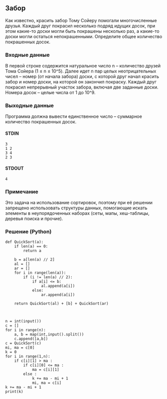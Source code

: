 ## Забор
Как известно, красить забор Тому Сойеру помогали многочисленные друзья. 
Каждый друг покрасил неcколько подряд идущих досок, при этом какие-то доски могли быть покрашены несколько раз, 
а какие-то доски могли остаться непокрашенными. 
Определите общее количество покрашенных досок.

### Входные данные
В первой строке содержится натуральное число n – количество друзей Тома Сойера (1 ≤ n ≤ 10^5). 
Далее идет n пар целых неотрицательных чисел – номер (от начала забора) доски, 
с которой друг начал красить забор и номер доски, на которой он закончил покраску. 
Каждый друг покрасил непрерывный участок забора, включая две заданные доски. 
Номера досок – целые числа от 1 до 10^9.
### Выходные данные
Программа должна вывести единственное число – суммарное количество покрашенных досок.

#### STDIN
```
3
1 2
3 4
2 3
```
#### STDOUT
```
4
```

### Примечание
Это задача на использование сортировок, поэтому при её решении запрещено использовать структуры данных, 
помогающие искать элементы в неупорядоченных наборах (сеты, мапы, хеш-таблицы, деревья поиска и прочие).

### Решение (Python)
```
def QuickSort(a):
    if len(a) == 0:
        return a
    
    b = a[len(a) // 2]
    al = []
    ar = []
    for i in range(len(a)):
        if (i != len(a) // 2):
            if a[i] <= b:
                al.append(a[i])
            else:
                ar.append(a[i])
    
    return QuickSort(al) + [b] + QuickSort(ar)



n = int(input())
c = []
for i in range(n):
    a, b = map(int,input().split())
    c.append([a,b])
c = QuickSort(c)
mi, ma = c[0]
k = 0
for i in range(1,n):
    if c[i][1] > ma :
        if c[i][0] <= ma :
            ma = c[i][1]
        else :
            k += ma - mi + 1
            mi, ma = c[i]
k += ma - mi + 1
print(k)
```
